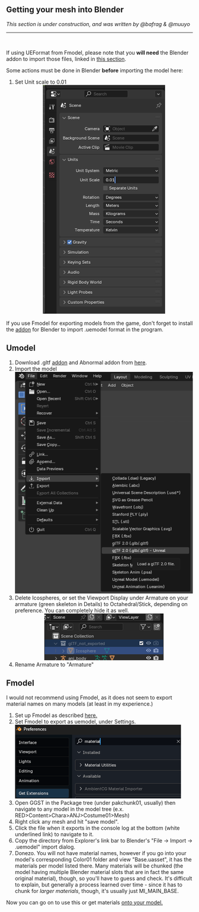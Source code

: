 ## Getting your mesh into Blender
*This section is under construction, and was written by @bafrag & @muuyo*

<hr>
<br>

If using UEFormat from Fmodel, please note that you **will need** the Blender addon to import those files, linked in [this section](/tools/blender.md#fmodel-with-arc-system-works-animation-support).

Some actions must be done in Blender **before** importing the model here:
  1. Set Unit scale to 0.01 <div align="center"><img src="images/Unit-scale.png"></div><div align="center">

If you use Fmodel for exporting models from the game, don't forget to install the [addon](modding-mesh\files\io_scene_ueformat.rar) for Blender to import .uemodel format in the program.


## Umodel
  1. Download .gltf [addon](modding-mesh\files\io_scene_gltf2_ue.rar) and Abnormal addon from [here](https://github.com/bnpr/Abnormal/releases).
  2. Import the model <div align="center"><img src="images/Unreal-GLTF.png"></div><div align="center">
  3. Delete Icospheres, or set the Viewport Display under Armature on your armature (green skeleton in Details) to Octahedral/Stick, depending on preference. You can completely hide it as well. <div align="center"><img src="images/Icosphere.png"></div><div align="center">
  4. Rename Armature to "Armature"

## Fmodel
I would not recommend using Fmodel, as it does not seem to export material names on many models (at least in my experience.)
1. Set up Fmodel as described [here.](../tools/fmodel.md)
2. Set Fmodel to export as uemodel, under Settings.
   ![](image.png)
3. Open GGST in the Package tree (under pakchunk01, usually) then navigate to any model in the model tree (e.x. RED>Content>Chara>ANJ>Costume01>Mesh)
4. Right click any mesh and hit "save model".
5. Click the file when it exports in the console log at the bottom (white underlined link) to navigate to it.
6. Copy the directory from Explorer's link bar to Blender's "File -> Import -> .uemodel" import dialog.
7. Donezo. You will not have material names, however if you go into your model's corresponding Color01 folder and view "Base.uasset", it has the materials per model listed there. Many materials will be chunked (the model having multiple Blender material slots that are in fact the same original material), though, so you'll have to guess and check. It's difficult to explain, but generally a process learned over time - since it has to chunk for *larger materials*, though, it's usually just MI_MAIN_BASE.

Now you can go on to use this or get materials [onto your model.](../modding-texture/texture-blender-preview.md)
